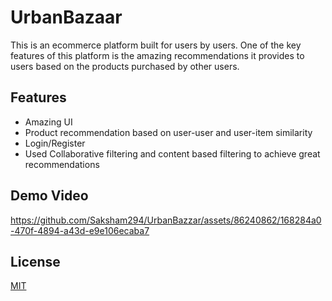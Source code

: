 # UrbanBazaar

This is an ecommerce platform built for users by users. One of the key features of this platform is the amazing recommendations it provides to users based on the products purchased by other users. 

## Features
- Amazing UI
- Product recommendation based on user-user and user-item similarity
- Login/Register
- Used Collaborative filtering and content based filtering to achieve great recommendations 

## Demo Video


https://github.com/Saksham294/UrbanBazzar/assets/86240862/168284a0-470f-4894-a43d-e9e106ecaba7



## License

[MIT](https://choosealicense.com/licenses/mit/)
